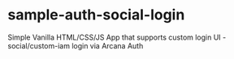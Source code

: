 # sample-auth-social-login
Simple Vanilla HTML/CSS/JS App that supports custom login UI - social/custom-iam login via Arcana Auth

